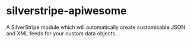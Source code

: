 silverstripe-apiwesome
======================

A SilverStripe module which will automatically create customisable JSON and XML feeds for your custom data objects.
